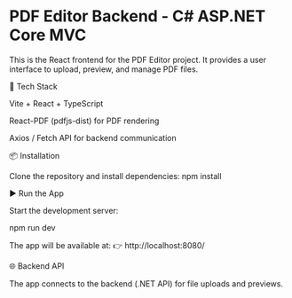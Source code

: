 # PDF Editor Backend - C# ASP.NET Core MVC

This is the React frontend for the PDF Editor project. It provides a user interface to upload, preview, and manage PDF files.

🚀 Tech Stack

Vite + React + TypeScript

React-PDF (pdfjs-dist) for PDF rendering

Axios / Fetch API for backend communication

📦 Installation

Clone the repository and install dependencies:
npm install

▶️ Run the App

Start the development server:

npm run dev


The app will be available at:
👉 http://localhost:8080/


🌐 Backend API

The app connects to the backend (.NET API) for file uploads and previews.

